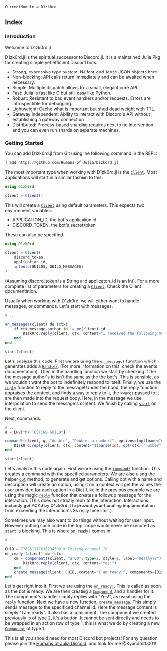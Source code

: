 ```@meta
CurrentModule = D1zk0rd
```
## Index

### Introduction
Welcome to D1zk0rd.jl

D1zk0rd.jl is the spiritual successor to Discord.jl. It is a maintained Julia Pkg for creating simple yet efficient Discord bots.

- Strong, expressive type system: No fast-and-loose JSON objects here.
- Non-blocking: API calls return immediately and can be awaited when necessary.
- Simple: Multiple dispatch allows for a small, elegant core API.
- Fast: Julia is fast like C but still easy like Python.
- Robust: Resistant to bad event handlers and/or requests. Errors are introspectible for debugging.
- Lightweight: Cache what is important but shed dead weight with TTL.
- Gateway independent: Ability to interact with Discord's API without establishing a gateway connection.
- Distributed: Process-based sharding requires next to no intervention and you can even run shards on separate machines.

### Getting Started
You can add D1zk0rd.jl from Git using the following command in the REPL:
```julia
] add https://github.com/Humans-of-Julia/Dizkord.jl
```
The most important type when working with D1zk0rd.jl is the [`Client`](@ref). 
Most applications will start in a similar fashion to this:
```julia
using D1zk0rd

client = Client()
```
This will create a [`Client`](@ref) using default parameters. This expects two environment variables:
- APPLICATION_ID, the bot's application id
- DISCORD_TOKEN, the bot's secret token

These can also be specified.
```julia
using D1zk0rd

client = Client(
    discord_token,
    application_id,
    intents(GUILDS, GUILD_MESSAGES)
)
``` 
(Assuming discord\_token is a String and applicaton\_id is an Int).
For a more complete list of parameters for creating a [`Client`](@ref). Check the Client documentation.

Usually when working with D1zk0rd, we will either want to handle messages, or commands. Let's start with messages.

```julia 
# ... 

on_message!(client) do (ctx) 
    if ctx.message.author.id != me(client).id
        D1zk0rd.reply(client, ctx, content="I received the following message: $(ctx.message.content).")
    end
end

start(client)
```
Let's analyze this code. First we are using the [`on_message!`](@ref) function which generates adds a [`Handler`](@ref). (For more information on this, check the events documentation). Then in the handling function we start by checking if the the message author's id isn't the same as the the bot's. This is sensible, as we wouldn't want the bot to indefinitely respond to itself. Finally, we use the [`reply`](@ref) function to reply to the message! Under the hood, the reply function appraises the context, and finds a way to reply to it, the `kwargs` passed to it are then made into the request body. Here, in the message we use interpolation to send the message's content. We finish by calling [`start`](@ref) on the client.


Next, commands.
```julia
# ...
g = ENV["MY_TESTING_GUILD"]

command!(client, g, "double", "Doubles a number!", options=[opt(name="number", description="The number to double!")]) do (ctx) 
    D1zk0rd.reply(client, ctx, content="$(parse(Int, opt(ctx)["number"])*2)")
end

start(client)
```
Let's analyze this code again. First we are using the [`command!`](@ref) function. This creates a command with the specified parameters. We are also uisng the helper [`opt`](@ref) method, to generate and get options. Calling opt with a name and description will create an option, using it on a context will get the values the user provided for each option in a Dict. Like in the previous example we are using the magic [`reply`](@ref) function that creates a followup message for the interaction. (This does not strictly reply to the interaction. Interactions instantly get ACKd by D1zk0rd.jl to prevent your handling implementation from exceeding the interaction's 3s reply time limit.)


Sometimes we may also want to do things without waiting for user input. However putting such code in the top scope would never be executed as [`start`](@ref) is blocking. This is where [`on_ready!`](@ref) comes in.

```julia
# ...

CHID = 776251117616234509 # Testing channel ID
on_ready!(client) do (ctx)
    cm = component!(client, "ar00"; type=2, style=1, label="Really??") do (ctx)
        D1zk0rd.reply(client, ctx, content="Yes!")
    end
    create_message(client, CHID, content="I am ready!", components=[D1zk0rd.Component(type=1, components=[cm])])
end
```
Let's get right into it. First we are using the [`on_ready!`](@ref). This is called as soon as the bot is ready. We are then creating a [`Component`](@ref) and a handler for it.
The component's handler simply replies with "Yes!", as usual using the [`reply`](@ref) function. Next we have a new function, [`create_message`](@ref). This simply sends message to the specificed channel id. Here the message content is simply "I am ready". It also has a component. The component we created previously is of type 2, it's a button. It cannot be sent directly and needs to be wrapped in an action row of type 1, this is what we do by creating a new [`Component`](@ref) of type 1.


This is all you should need for most Discord bot projects! For any question please join the [Humans of Julia Discord](https://discord.gg/C5h9D4j), and look for me @Kyando#0001!


```@index
```